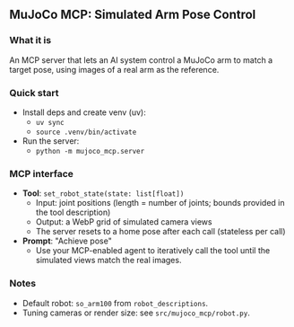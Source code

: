 ## MuJoCo MCP: Simulated Arm Pose Control

### What it is
An MCP server that lets an AI system control a MuJoCo arm to match a target pose, using images of a real arm as the reference.

### Quick start
- Install deps and create venv (uv):
  - `uv sync`
  - `source .venv/bin/activate`
- Run the server:
  - `python -m mujoco_mcp.server`

### MCP interface
- **Tool**: `set_robot_state(state: list[float])`
  - Input: joint positions (length = number of joints; bounds provided in the tool description)
  - Output: a WebP grid of simulated camera views
  - The server resets to a home pose after each call (stateless per call)
- **Prompt**: "Achieve pose"
  - Use your MCP-enabled agent to iteratively call the tool until the simulated views match the real images.

### Notes
- Default robot: `so_arm100` from `robot_descriptions`.
- Tuning cameras or render size: see `src/mujoco_mcp/robot.py`.

